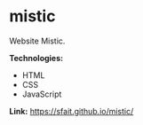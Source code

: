 # mistic
Website Mistic.

**Technologies:**
* HTML
* CSS
* JavaScript

**Link:** https://sfait.github.io/mistic/
